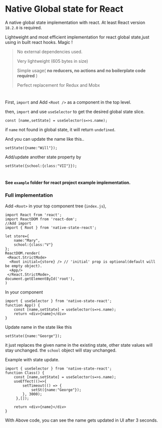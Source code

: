 # Native Global state for React
A native global state implementation with react. At least React version `18.2.0` is required.

Lightweight and most efficient implementation for react global state,just using in built react hooks. Magic ! 

>  No external dependencies used.
> 
>  Very lightweight (605 bytes in size)
> 
>  Simple usage( **no reducers, no actions and no boilerplate code required** )
>
>  Perfect replacement for Redux and Mobx

#

First, `import` and Add `<Root />` as a component in the top level. 

then, `import` and use `useSelector` to get the desired global state slice.

`const [name,setState] = useSelector(s=>s.name);`

if `name` not found in global state, it will return `undefined`.

And you can update the name like this.. 

`setState({name:"Will"});`

Add/update another state property by

`setState({school:{class:"VII"}});`

#

#### See `example` folder for react project example implementation.

### Full implementation

Add `<Root>` in your top component tree (`index.js`), 

    import React from 'react';
    import ReactDOM from 'react-dom';
    //Add import 
    import { Root } from 'native-state-react'; 
    
	let store={ 
	    name:"Mary",
	    school:{class:"V"}
    };
    ReactDOM.render(
     <React.StrictMode>
	  <Root initial={store} /> // 'initial' prop is optional(default will be empty object).
	  <App/>
     </React.StrictMode>,
    document.getElementById('root'),
    )

In your component

    import { useSelector } from 'native-state-react';
    function App() {
	    const [name,setState] = useSelector(s=>s.name);
	    return <div>{name}</div>
    }
    
Update name in the state like this

    setState({name:"George"});

it just replaces the given name in the existing state, other state values will stay unchanged. the `school` object will stay unchanged.

Example with state update.

    import { useSelector } from 'native-state-react';
    function Class() {
	    const [name,setState] = useSelector(s=>s.name);
	    useEffect(()=>{
		    setTimeout(() => {
			    setSt({name:"George"});
		    }, 3000);
		 },[]);
	    
	    return <div>{name}</div>
    }
With Above code, you can see the name gets updated in UI after 3 seconds.
